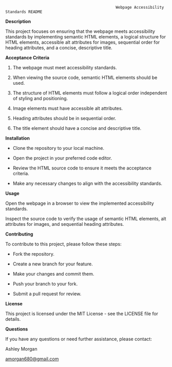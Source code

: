                                                     Webpage Accessibility Standards README

**Description**

This project focuses on ensuring that the webpage meets accessibility standards by implementing semantic HTML elements, a logical structure for HTML elements, accessible alt attributes for images, sequential order for heading attributes, and a concise, descriptive title.


**Acceptance Criteria**

1. The webpage must meet accessibility standards.

2. When viewing the source code, semantic HTML elements should be used.

3. The structure of HTML elements must follow a logical order independent of styling and positioning.

4. Image elements must have accessible alt attributes.

5. Heading attributes should be in sequential order.

6. The title element should have a concise and descriptive title.




**Installation**

- Clone the repository to your local machine.

- Open the project in your preferred code editor.

- Review the HTML source code to ensure it meets the acceptance criteria.

- Make any necessary changes to align with the accessibility standards.




**Usage**

Open the webpage in a browser to view the implemented accessibility standards.

Inspect the source code to verify the usage of semantic HTML elements, alt attributes for images, and sequential heading attributes.




**Contributing**

To contribute to this project, please follow these steps:

- Fork the repository.

- Create a new branch for your feature.

- Make your changes and commit them.

- Push your branch to your fork.

- Submit a pull request for review.




**License**

This project is licensed under the MIT License - see the LICENSE file for details.




**Questions**

If you have any questions or need further assistance, please contact:

Ashley Morgan

amorgan680@gmail.com  
